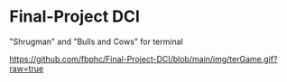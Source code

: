 # Final-Project DCI
"Shrugman" and "Bulls and Cows" for terminal

https://github.com/fbphc/Final-Project-DCI/blob/main/img/terGame.gif?raw=true
